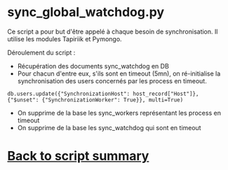 # sync_global_watchdog.py

Ce script a pour but d'être appelé à chaque besoin de synchronisation. Il utilise les modules Tapiriik et Pymongo.

Déroulement du script : 
- Récupération des documents sync_watchdog en DB
- Pour chacun d'entre eux, s'ils sont en timeout (5mn), on ré-initialise la synchronisation des users concernés par les process en timeout.
```
db.users.update({"SynchronizationHost": host_record["Host"]}, {"$unset": {"SynchronizationWorker": True}}, multi=True)
```
- On supprime de la base les sync_workers représentant les process en timeout
- On supprime de la base les sync_watchdog qui sont en timeout 

# [Back to script summary](000-script-summary.md)



